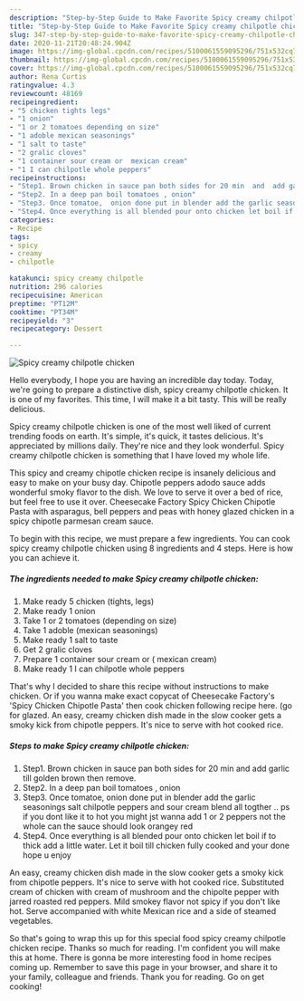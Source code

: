 ```yaml
---
description: "Step-by-Step Guide to Make Favorite Spicy creamy chilpotle chicken"
title: "Step-by-Step Guide to Make Favorite Spicy creamy chilpotle chicken"
slug: 347-step-by-step-guide-to-make-favorite-spicy-creamy-chilpotle-chicken
date: 2020-11-21T20:48:24.904Z
image: https://img-global.cpcdn.com/recipes/5100061559095296/751x532cq70/spicy-creamy-chilpotle-chicken-recipe-main-photo.jpg
thumbnail: https://img-global.cpcdn.com/recipes/5100061559095296/751x532cq70/spicy-creamy-chilpotle-chicken-recipe-main-photo.jpg
cover: https://img-global.cpcdn.com/recipes/5100061559095296/751x532cq70/spicy-creamy-chilpotle-chicken-recipe-main-photo.jpg
author: Rena Curtis
ratingvalue: 4.3
reviewcount: 48169
recipeingredient:
- "5 chicken tights legs"
- "1 onion"
- "1 or 2 tomatoes depending on size"
- "1 adoble mexican seasonings"
- "1 salt to taste"
- "2 gralic cloves"
- "1 container sour cream or  mexican cream"
- "1 I can chilpotle whole peppers"
recipeinstructions:
- "Step1. Brown chicken in sauce pan both sides for 20 min  and  add garlic till golden brown then remove."
- "Step2. In a deep pan boil tomatoes , onion"
- "Step3. Once tomatoe,  onion done put in blender add the garlic seasonings salt chilpotle peppers  and sour cream blend all togther .. ps if you dont like it to hot you might jst wanna add 1 or 2 peppers not the whole can the sauce should look orangey red"
- "Step4. Once everything is all blended pour onto chicken let boil if to thick add a little water. Let it boil till chicken fully cooked  and your done hope u enjoy"
categories:
- Recipe
tags:
- spicy
- creamy
- chilpotle

katakunci: spicy creamy chilpotle 
nutrition: 296 calories
recipecuisine: American
preptime: "PT12M"
cooktime: "PT34M"
recipeyield: "3"
recipecategory: Dessert

---
```



![Spicy creamy chilpotle chicken](https://img-global.cpcdn.com/recipes/5100061559095296/751x532cq70/spicy-creamy-chilpotle-chicken-recipe-main-photo.jpg)

Hello everybody, I hope you are having an incredible day today. Today, we're going to prepare a distinctive dish, spicy creamy chilpotle chicken. It is one of my favorites. This time, I will make it a bit tasty. This will be really delicious.

Spicy creamy chilpotle chicken is one of the most well liked of current trending foods on earth. It's simple, it's quick, it tastes delicious. It's appreciated by millions daily. They're nice and they look wonderful. Spicy creamy chilpotle chicken is something that I have loved my whole life.

This spicy and creamy chipotle chicken recipe is insanely delicious and easy to make on your busy day. Chipotle peppers adodo sauce adds wonderful smoky flavor to the dish. We love to serve it over a bed of rice, but feel free to use it over. Cheesecake Factory Spicy Chicken Chipotle Pasta with asparagus, bell peppers and peas with honey glazed chicken in a spicy chipotle parmesan cream sauce.


To begin with this recipe, we must prepare a few ingredients. You can cook spicy creamy chilpotle chicken using 8 ingredients and 4 steps. Here is how you can achieve it.

<!--inarticleads1-->

##### The ingredients needed to make Spicy creamy chilpotle chicken:

1. Make ready 5 chicken (tights, legs)
1. Make ready 1 onion
1. Take 1 or 2 tomatoes (depending on size)
1. Take 1 adoble (mexican seasonings)
1. Make ready 1 salt to taste
1. Get 2 gralic cloves
1. Prepare 1 container sour cream or ( mexican cream)
1. Make ready 1 I can chilpotle whole peppers


That&#39;s why I decided to share this recipe without instructions to make chicken. Or if you wanna make exact copycat of Cheesecake Factory&#39;s &#39;Spicy Chicken Chipotle Pasta&#39; then cook chicken following recipe here. (go for glazed. An easy, creamy chicken dish made in the slow cooker gets a smoky kick from chipotle peppers. It&#39;s nice to serve with hot cooked rice. 

<!--inarticleads2-->

##### Steps to make Spicy creamy chilpotle chicken:

1. Step1. Brown chicken in sauce pan both sides for 20 min  and  add garlic till golden brown then remove.
1. Step2. In a deep pan boil tomatoes , onion
1. Step3. Once tomatoe,  onion done put in blender add the garlic seasonings salt chilpotle peppers  and sour cream blend all togther .. ps if you dont like it to hot you might jst wanna add 1 or 2 peppers not the whole can the sauce should look orangey red
1. Step4. Once everything is all blended pour onto chicken let boil if to thick add a little water. Let it boil till chicken fully cooked  and your done hope u enjoy


An easy, creamy chicken dish made in the slow cooker gets a smoky kick from chipotle peppers. It&#39;s nice to serve with hot cooked rice. Substituted cream of chicken with cream of mushroom and the chipolte pepper with jarred roasted red peppers. Mild smokey flavor not spicy if you don&#39;t like hot. Serve accompanied with white Mexican rice and a side of steamed vegetables. 

So that's going to wrap this up for this special food spicy creamy chilpotle chicken recipe. Thanks so much for reading. I'm confident you will make this at home. There is gonna be more interesting food in home recipes coming up. Remember to save this page in your browser, and share it to your family, colleague and friends. Thank you for reading. Go on get cooking!
